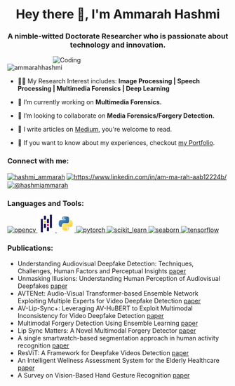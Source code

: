 <h1 align="center">Hey there 👋, I'm Ammarah Hashmi</h1>
<h3 align="center">A nimble-witted Doctorate Researcher who is passionate about technology and innovation.</h3>
<img align="right" alt="Coding" width="400" src="https://cdn.dribbble.com/users/4055494/screenshots/15215756/media/d2b66c4ca0192aa26d103448b3d1518b.gif">

<p align="left"> <img src="https://komarev.com/ghpvc/?username=ammarahhashmi&label=Profile%20views&color=0e75b6&style=flat" alt="ammarahhashmi" /> </p>

- 👨‍💻 My Research Interest includes: **Image Processing | Speech Processing | Multimedia Forensics | Deep Learning**

- 🔭 I’m currently working on **Multimedia Forensics.**

- 👯 I’m looking to collaborate on **Media Forensics/Forgery Detection.**

- 📝 I write articles on [Medium](https://medium.com/@hashmiammarah), you're welcome to read.

- 📄 If you want to know about my experiences, checkout [my Portfolio](https://ammarahhashmi.github.io).

<h3 align="left">Connect with me:</h3>
<p align="left">
<a href="https://twitter.com/hashmi_ammarah" target="blank"><img align="center" src="https://raw.githubusercontent.com/rahuldkjain/github-profile-readme-generator/master/src/images/icons/Social/twitter.svg" alt="hashmi_ammarah" height="30" width="40" /></a>
<a href="https://www.linkedin.com/in/ammarah-hashmi-aab12224b/" target="blank"><img align="center" src="https://raw.githubusercontent.com/rahuldkjain/github-profile-readme-generator/master/src/images/icons/Social/linked-in-alt.svg" alt="https://www.linkedin.com/in/am-ma-rah-aab12224b/" height="30" width="40" /></a>
<a href="https://medium.com/@hashmiammarah" target="blank"><img align="center" src="https://raw.githubusercontent.com/rahuldkjain/github-profile-readme-generator/master/src/images/icons/Social/medium.svg" alt="@hashmiammarah" height="30" width="40" /></a>
</p>

<h3 align="left">Languages and Tools:</h3>
<p align="left"> <a href="https://opencv.org/" target="_blank" rel="noreferrer"> <img src="https://www.vectorlogo.zone/logos/opencv/opencv-icon.svg" alt="opencv" width="40" height="40"/> </a> <a href="https://pandas.pydata.org/" target="_blank" rel="noreferrer"> <img src="https://raw.githubusercontent.com/devicons/devicon/2ae2a900d2f041da66e950e4d48052658d850630/icons/pandas/pandas-original.svg" alt="pandas" width="40" height="40"/> </a> <a href="https://www.python.org" target="_blank" rel="noreferrer"> <img src="https://raw.githubusercontent.com/devicons/devicon/master/icons/python/python-original.svg" alt="python" width="40" height="40"/> </a> <a href="https://pytorch.org/" target="_blank" rel="noreferrer"> <img src="https://www.vectorlogo.zone/logos/pytorch/pytorch-icon.svg" alt="pytorch" width="40" height="40"/> </a> <a href="https://scikit-learn.org/" target="_blank" rel="noreferrer"> <img src="https://upload.wikimedia.org/wikipedia/commons/0/05/Scikit_learn_logo_small.svg" alt="scikit_learn" width="40" height="40"/> </a> <a href="https://seaborn.pydata.org/" target="_blank" rel="noreferrer"> <img src="https://seaborn.pydata.org/_images/logo-mark-lightbg.svg" alt="seaborn" width="40" height="40"/> </a> <a href="https://www.tensorflow.org" target="_blank" rel="noreferrer"> <img src="https://www.vectorlogo.zone/logos/tensorflow/tensorflow-icon.svg" alt="tensorflow" width="40" height="40"/> </a> </p>
<h3 align="left">Publications:</h3>

- Understanding Audiovisual Deepfake Detection: Techniques, Challenges, Human Factors and Perceptual Insights [paper](https://www.researchgate.net/publication/385736967_Understanding_Audiovisual_Deepfake_Detection_Techniques_Challenges_Human_Factors_and_Perceptual_Insights)
- Unmasking Illusions: Understanding Human Perception of Audiovisual Deepfakes [paper](https://arxiv.org/pdf/2405.04097)
- AVTENet: Audio-Visual Transformer-based Ensemble Network Exploiting Multiple Experts for Video Deepfake Detection [paper](https://arxiv.org/pdf/2310.13103.pdf)
- AV-Lip-Sync+: Leveraging AV-HuBERT to Exploit Multimodal Inconsistency for Video Deepfake Detection [paper](https://arxiv.org/pdf/2311.02733.pdf)
- Multimodal Forgery Detection Using Ensemble Learning [paper](https://homepage.iis.sinica.edu.tw/papers/whm/25388-F.pdf)   
- Lip Sync Matters: A Novel Multimodal Forgery Detector [paper](https://homepage.iis.sinica.edu.tw/papers/whm/25387-F.pdf)  
- A single smartwatch-based segmentation approach in human activity recognition [paper](https://www.sciencedirect.com/science/article/pii/S1574119222000402)    
- ResViT: A Framework for Deepfake Videos Detection [paper](https://ijeces.ferit.hr/index.php/ijeces/article/view/1543/224)   
- An Intelligent Wellness Assessment System for the Elderly Healthcare [paper](https://www.researchgate.net/publication/336185401_An_Intelligent_Wellness_Assessment_System_for_the_Elderly_Healthcare)    
- A Survey on Vision-Based Hand Gesture Recognition [paper](https://link.springer.com/chapter/10.1007/978-3-030-04375-9_19)
